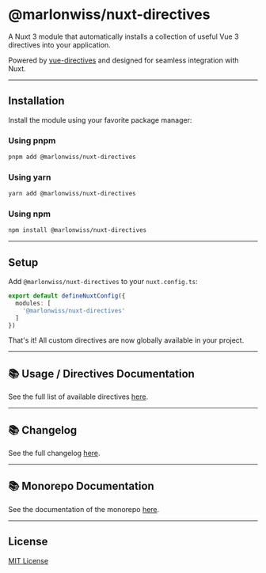 # @marlonwiss/nuxt-directives

A Nuxt 3 module that automatically installs a collection of useful Vue 3 directives into your application.

Powered by [vue-directives](https://github.com/MarlonWiss2212/vue-directives/blob/main/packages/vue-directives/Readme.md) and designed for seamless integration with Nuxt.

---

## Installation

Install the module using your favorite package manager:

### Using **pnpm**
```bash
pnpm add @marlonwiss/nuxt-directives
```

### Using **yarn**
```bash
yarn add @marlonwiss/nuxt-directives
```

### Using **npm**
```bash
npm install @marlonwiss/nuxt-directives
```

---

## Setup

Add `@marlonwiss/nuxt-directives` to your `nuxt.config.ts`:

```ts
export default defineNuxtConfig({
  modules: [
    '@marlonwiss/nuxt-directives'
  ]
})
```

That's it! All custom directives are now globally available in your project.

---

## 📚 Usage / Directives Documentation

See the full list of available directives [here](https://github.com/MarlonWiss2212/vue-directives/blob/main/Directives.md).

---

## 📚 Changelog

See the full changelog [here](https://github.com/MarlonWiss2212/vue-directives/blob/main/packages/nuxt-directives/CHANGELOG.md).

---

## 📚 Monorepo Documentation

See the documentation of the monorepo [here](https://github.com/MarlonWiss2212/vue-directives/blob/main/Readme.md).

---

## License
[MIT License](https://github.com/MarlonWiss2212/vue-directives/blob/main/LICENSE)